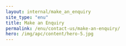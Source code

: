 ```yaml
---
layout: internal/make_an_enquiry
site_type: "enu"
title: Make an Enquiry
permalink: /enu/contact-us/make-an-enquiry/
hero: /img/apc/content/hero-5.jpg
---
```


<!--- This child document initializes the page in Jekyll. -->